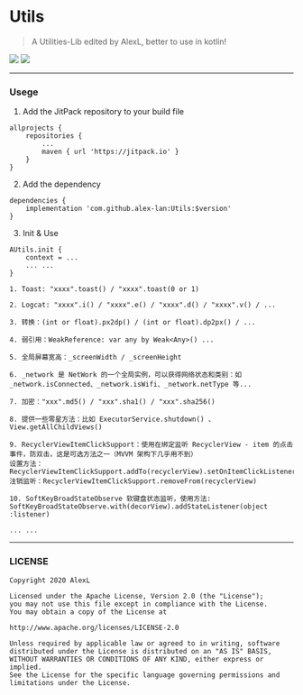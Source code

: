 # Utils

> A Utilities-Lib edited by AlexL, better to use in kotlin!

[![](https://jitpack.io/v/alex-lan/Utils.svg)](https://jitpack.io/#alex-lan/Utils)
[![](https://img.shields.io/badge/license-Apache2-blue)](https://opensource.org/licenses/Apache-2.0)

***

### Usege
1. Add the JitPack repository to your build file

```
allprojects {
    repositories {
        ...
        maven { url 'https://jitpack.io' }
    }
}
```
2. Add the dependency

```
dependencies {
    implementation 'com.github.alex-lan:Utils:$version'
}
```
3. Init & Use
```
AUtils.init {
    context = ...
    ... ...
}
```
```
1. Toast: "xxxx".toast() / "xxxx".toast(0 or 1)

2. Logcat: "xxxx".i() / "xxxx".e() / "xxxx".d() / "xxxx".v() / ...

3. 转换：(int or float).px2dp() / (int or float).dp2px() / ...

4. 弱引用：WeakReference: var any by Weak<Any>() ...

5. 全局屏幕宽高：_screenWidth / _screenHeight

6. _network 是 NetWork 的一个全局实例，可以获得网络状态和类别：如 _network.isConnected、_network.isWifi、_network.netType 等...

7. 加密："xxx".md5() / "xxx".sha1() / "xxx".sha256()

8. 提供一些零星方法：比如 ExecutorService.shutdown() 、View.getAllChildViews()

9. RecyclerViewItemClickSupport：使用在绑定监听 RecyclerView - item 的点击事件，防双击，这是可选方法之一（MVVM 架构下几乎用不到）
设置方法：RecyclerViewItemClickSupport.addTo(recyclerView).setOnItemClickListener(listener)
注销监听：RecyclerViewItemClickSupport.removeFrom(recyclerView)

10. SoftKeyBroadStateObserve 软键盘状态监听，使用方法: SoftKeyBroadStateObserve.with(decorView).addStateListener(object :listener)

... ...
```

***

### LICENSE
````
Copyright 2020 AlexL

Licensed under the Apache License, Version 2.0 (the "License");
you may not use this file except in compliance with the License.
You may obtain a copy of the License at

http://www.apache.org/licenses/LICENSE-2.0

Unless required by applicable law or agreed to in writing, software
distributed under the License is distributed on an "AS IS" BASIS,
WITHOUT WARRANTIES OR CONDITIONS OF ANY KIND, either express or implied.
See the License for the specific language governing permissions and
limitations under the License.
````
